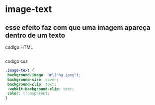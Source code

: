 # image-text
## esse efeito faz com que uma imagem apareça dentro de um texto  
 codigo HTML
 ```` html
 ````
 codigo css
  
 ```` css
 .image-text {
  background-image: url("bg.jpeg");
  background-size: cover;
  background-clip: text;
  -webkit-background-clip: text;
  color: transparent;
}
 ````
